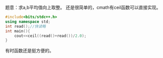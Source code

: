 题意：求a,b平均值向上取整。
还是很简单的，cmath有ceil函数可以直接实现。
```cpp
#include<bits/stdc++.h>
using namespace std;
int read();//快读略
int main(){
	cout<<ceil((read()+read())/2.0);
}
```

有时函数还是挺方便的。